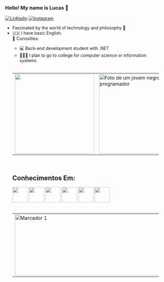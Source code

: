 ### Hello! My name is Lucas 🤖

[![LinKedin]( https://img.shields.io/badge/LinkedIn-0077B5?style=for-the-badge&logo=linkedin&logoColor=white)](https://www.linkedin.com/in/lucas-mateus-142832286/) [![Instagram](https://img.shields.io/badge/Instagram-E4405F?style=for-the-badge&logo=instagram&logoColor=white)](https://www.instagram.com/llucasz77)
<br>
<ul>
  <li>Fascinated by the world of technology and philosophy 🌌</li>  
  <li>🇺🇸 I have basic English.</li>
      <summary> 🚀 Curiosities:</summary>
            <ul> 
              <li> 💻 Back-end development student with .NET </li>
  <li> 🧑🏾‍💻 I plan to go to college for computer science or information systems</li>
</ul> 
  <br>
<table style="border: 0;">
  <tr>
    <td>
      <a href="https://github.com/Lucas-M7/github-readme-stats">
        <img src="https://github-readme-stats.vercel.app/api/top-langs/?username=Lucas-M7&langs_count=8&theme=dark&layout=pie" width="260" >
      </a>
    </td>
    <td>
      <img src= "https://github.com/Lucas-M7/photo01/blob/main/_531392e0-ef2d-4737-aeda-25108dce7e7a.jpg" width="260px" height="260px" alt="Foto de um jovem negro programador" >
    </td>
  </tr>
</table>
  <br>
  <div>
    <h2>Conhecimentos Em:</h2>
    <img src="https://cdn.jsdelivr.net/gh/devicons/devicon@latest/icons/csharp/csharp-original.svg" / width="50px">
    <img src="https://cdn.jsdelivr.net/gh/devicons/devicon@latest/icons/javascript/javascript-original.svg" / width="50px">
    <img src="https://cdn.jsdelivr.net/gh/devicons/devicon@latest/icons/html5/html5-original.svg" / width="50px">
    <img src="https://cdn.jsdelivr.net/gh/devicons/devicon@latest/icons/css3/css3-original.svg" / width="50px">
    <img src="https://cdn.jsdelivr.net/gh/devicons/devicon@latest/icons/mongodb/mongodb-original.svg" / width="50px">
    <img src="https://cdn.jsdelivr.net/gh/devicons/devicon@latest/icons/microsoftsqlserver/microsoftsqlserver-original.svg" / width="50px">
  </div>
  <br>
<table>
  <tr>
    <td>
      <img src="http://github-profile-summary-cards.vercel.app/api/cards/profile-details?username=Lucas-M7&theme=dark" width="700" height="200" alt="Marcador 1">
    </td>
  </tr>
</table>
